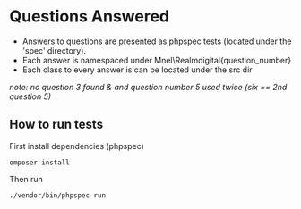 # Questions Answered

* Answers to questions are presented as phpspec tests (located under the 'spec' directory).
* Each answer is namespaced under Mnel\Realmdigital\{question_number}
* Each class to every answer is can be located under the src dir

*note: no question 3 found & and question number 5 used twice (six == 2nd question 5)*

## How to run tests

First install dependencies (phpspec)

``` omposer install ```

Then run 

``` ./vendor/bin/phpspec run ```
